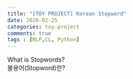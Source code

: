 ```yaml
---
title: "[TOY PROJECT] Korean Stopword"
date: 2020-02-25
categories: toy-project
comments: true
tags : [NLP,CL, Python]
---
```


What is Stopwords?  
불용어(Stopword)란?

